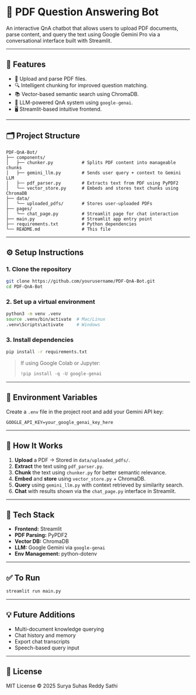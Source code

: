 # 📄 PDF Question Answering Bot

An interactive QnA chatbot that allows users to upload PDF documents, parse content, and query the text using Google Gemini Pro via a conversational interface built with Streamlit.

---

## 🚀 Features

- 📄 Upload and parse PDF files.
- 🔍 Intelligent chunking for improved question matching.
- 📚 Vector-based semantic search using ChromaDB.
- 🤖 LLM-powered QnA system using `google-genai`.
- 🖥️ Streamlit-based intuitive frontend.

---

## 🗂️ Project Structure

```
PDF-QnA-Bot/
├── components/
│   ├── chunker.py           # Splits PDF content into manageable chunks
│   ├── gemini_llm.py        # Sends user query + context to Gemini LLM
│   ├── pdf_parser.py        # Extracts text from PDF using PyPDF2
│   └── vector_store.py      # Embeds and stores text chunks using ChromaDB
├── data/
│   └── uploaded_pdfs/       # Stores user-uploaded PDFs
├── pages/
│   └── chat_page.py         # Streamlit page for chat interaction
├── main.py                  # Streamlit app entry point
├── requirements.txt         # Python dependencies
└── README.md                # This file
```

---

## ⚙️ Setup Instructions

### 1. Clone the repository

```bash
git clone https://github.com/yourusername/PDF-QnA-Bot.git
cd PDF-QnA-Bot
```

### 2. Set up a virtual environment

```bash
python3 -m venv .venv
source .venv/bin/activate  # Mac/Linux
.venv\Scripts\activate     # Windows
```

### 3. Install dependencies

```bash
pip install -r requirements.txt
```

> If using Google Colab or Jupyter:
>
> ```python
> !pip install -q -U google-genai
> ```

---

## 🔐 Environment Variables

Create a `.env` file in the project root and add your Gemini API key:

```env
GOOGLE_API_KEY=your_google_genai_key_here
```

---

## 🧠 How It Works

1. **Upload** a PDF → Stored in `data/uploaded_pdfs/`.
2. **Extract** the text using `pdf_parser.py`.
3. **Chunk** the text using `chunker.py` for better semantic relevance.
4. **Embed** and **store** using `vector_store.py` + ChromaDB.
5. **Query** using `gemini_llm.py` with context retrieved by similarity search.
6. **Chat** with results shown via the `chat_page.py` interface in Streamlit.

---

## 🧩 Tech Stack

- **Frontend:** Streamlit
- **PDF Parsing:** PyPDF2
- **Vector DB:** ChromaDB
- **LLM:** Google Gemini via `google-genai`
- **Env Management:** python-dotenv

---

## ✅ To Run

```bash
streamlit run main.py
```

---

## 💡 Future Additions

- Multi-document knowledge querying
- Chat history and memory
- Export chat transcripts
- Speech-based query input

---

## 📜 License

MIT License © 2025 Surya Suhas Reddy Sathi
